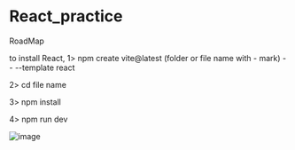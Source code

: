 # React_practice
RoadMap 

to install React,
1> npm create vite@latest (folder or file name with - mark) -- --template react

2> cd file name

3> npm install

4> npm run dev

![image](https://github.com/user-attachments/assets/224202a4-4391-4483-b17e-983d707bc749)


